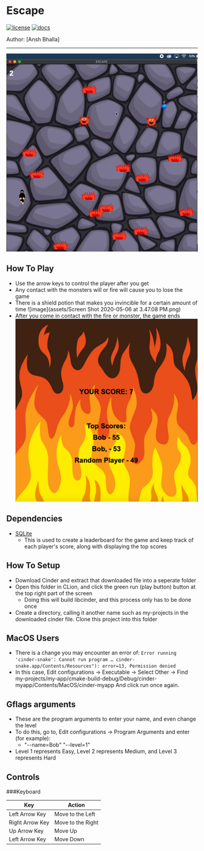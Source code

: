 # Escape

[![license](https://img.shields.io/badge/license-MIT-green)](LICENSE)
[![docs](https://img.shields.io/badge/docs-yes-brightgreen)](docs/README.md)


Author: [Ansh Bhalla]

---
![image](assets/game_gif.gif)

**How To Play**
-
- Use the arrow keys to control the player after you get 
- Any contact with the monsters will or fire will cause you to lose the game
- There is a shield potion that makes you invincible for a certain amount of time 
![image](assets/Screen Shot 2020-05-06 at 3.47.08 PM.png)
- After you come in contact with the fire or monster, the game ends
![image](assets/gameEND.png)

**Dependencies**
-
- [SQLite](https://github.com/SqliteModernCpp/sqlite_modern_cpp/tree/dev)
  - This is used to create a leaderboard for the game and keep track
  of each player's score, along with displaying the top scores
 
**How To Setup**  
-
- Download Cinder and extract that downloaded file into a seperate folder
- Open this folder in CLion, and click the green run (play button) button 
at the top right part of the screen
    - Doing this will build libcinder, and this process only
    has to be done once
- Create a directory, calling it another name such as 
my-projects in the downloaded cinder file. Clone this project into this folder

**MacOS Users**
-
- There is a change you may encounter an error of:
   `Error running 'cinder-snake': Cannot run program … cinder-snake.app/Contents/Resources"): error=13, Permission denied`
- In this case, Edit configurations -> Executable -> Select Other -> 
Find my-projects/my-app/cmake-build-debug/Debug/cinder-myapp/Contents/MacOS/cinder-myapp And click run once again.

**Gflags arguments**
-
- These are the program arguments to enter your name, and even change the level
- To do this, go to, Edit configurations -> Program Arguments and enter (for example):
    - "--name=Bob" "--level=1"
- Level 1 represents Easy, Level 2 represents Medium, and Level 3 represents Hard


**Controls**
-
###Keyboard

| Key | Action |
| ---------------|----------------|
|Left Arrow Key |Move to the Left|
|Right Arrow Key |Move to the Right|
|Up Arrow Key   |Move Up|
|Left Arrow Key |Move Down|


